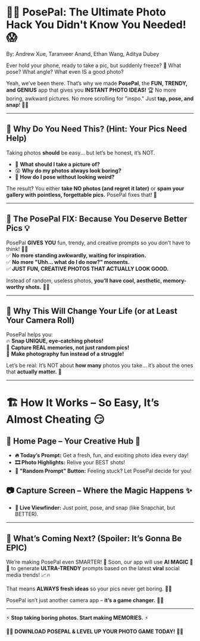 # 📸📣 PosePal: The Ultimate Photo Hack You Didn't Know You Needed! 😱 
By: Andrew Xue, Taranveer Anand, Ethan Wang, Aditya Dubey 

Ever hold your phone, ready to take a pic, but suddenly freeze? 🤯 What pose? What angle? What even IS a good photo?  

Yeah, we’ve been there. That’s why we made **PosePal**, the **FUN, TRENDY, and GENIUS** app that gives you **INSTANT PHOTO IDEAS!** 🏆 No more boring, awkward pictures. No more scrolling for "inspo." Just **tap, pose, and snap**! 📸💥  

---

## 🚀 Why Do You Need This? (Hint: Your Pics Need Help)  
Taking photos **should** be easy... but let’s be honest, it’s NOT.  
- 🤷 **What should I take a picture of?**  
- 😵 **Why do my photos always look boring?**  
- 🧐 **How do I pose without looking weird?**  

The result? You either **take NO photos (and regret it later)** or **spam your gallery with pointless, forgettable pics.** PosePal fixes that! 🚀  

---

## 🎯 The PosePal FIX: Because You Deserve Better Pics 💡  
PosePal **GIVES YOU** fun, trendy, and creative prompts so you don’t have to think! 🧠✨  
✅ **No more standing awkwardly, waiting for inspiration.**  
✅ **No more "Uhh… what do I do now?" moments.**  
✅ **JUST FUN, CREATIVE PHOTOS THAT ACTUALLY LOOK GOOD.**  

Instead of random, useless photos, **you’ll have cool, aesthetic, memory-worthy shots.** 🤩📸  

---

## 🌟 Why This Will Change Your Life (or at Least Your Camera Roll)  
PosePal helps you:  
🔥 **Snap UNIQUE, eye-catching photos!**  
💾 **Capture REAL memories, not just random pics!**  
🤣 **Make photography fun instead of a struggle!**  

Let’s be real: It’s NOT about **how many** photos you take… it’s about the ones that **actually matter.** 💖  

---

# 🏗️ How It Works – So Easy, It’s Almost Cheating 😏  

## 📌 Home Page – Your Creative Hub 🎨  
- **🔥 Today’s Prompt:** Get a fresh, fun, and exciting photo idea every day!  
- **🎞️ Photo Highlights:** Relive your BEST shots!  
- **🎲 "Random Prompt" Button:** Feeling stuck? Let PosePal decide for you!  

## 📷 Capture Screen – Where the Magic Happens ✨  
- **📱 Live Viewfinder:** Just point, pose, and snap (like Snapchat, but BETTER).  

---

## 🔮 What’s Coming Next? (Spoiler: It’s Gonna Be EPIC)  
We’re making PosePal even SMARTER! 🤖 Soon, our app will use **AI MAGIC 🧠✨** to generate **ULTRA-TRENDY** prompts based on the latest **viral** social media trends! 📈🔥  

That means **ALWAYS fresh ideas** so your pics never get boring. 📸😎  

PosePal isn’t just another camera app – **it’s a game changer.** 🚀💥  

---

⚡ **Stop taking boring photos. Start making MEMORIES.** ⚡  

📸💖 **DOWNLOAD POSEPAL & LEVEL UP YOUR PHOTO GAME TODAY!** 💖📸  
